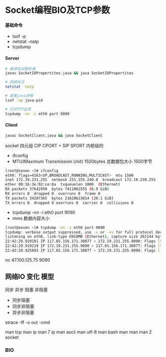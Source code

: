 # Socket编程BIO及TCP参数

#### 基础命令

- lsof -p
- netstat -natp
- tcpdump

#### Server

```sh
# 编译启动服务端
javac SocketIOPropertites.java && java SocketIOPropertites 

# 网络状况
netstat -natp

# 查看java进程
lsof -op java-pid

# 打开TCP监控
tcpdump -nn -i eth0 port 9090
```

#### Client

```sh
javac SocketClient.java && java SocketClient
```

socket 四元组 CIP CPORT + SIP SPORT 内核级的

- ifconfig
- MTU(Maximum Transmission Unit) 1500bytes 总数据包大小 1500字节

```sh
[root@seven ~]# ifconfig
eth0: flags=4163<UP,BROADCAST,RUNNING,MULTICAST>  mtu 1500
inet 172.19.231.255  netmask 255.255.240.0  broadcast 172.19.239.255
ether 00:16:3e:02:ce:8a  txqueuelen 1000  (Ethernet)
RX packets 37642950  bytes 7411002555 (6.9 GiB)
RX errors 0  dropped 0  overruns 0  frame 0
TX packets 34207365  bytes 21628623014 (20.1 GiB)
TX errors 0  dropped 0 overruns 0  carrier 0  collisions 0
```

- tcpdump -nn -i eth0 port 9090
- mms 数据内容大小

```sh
[root@seven ~]# tcpdump -nn -i eth0 port 9090
tcpdump: verbose output suppressed, use -v or -vv for full protocol decode
listening on eth0, link-type EN10MB (Ethernet), capture size 262144 bytes
22:42:29.910181 IP 117.65.156.171.30077 > 172.19.231.255.9090: Flags [S], seq 83533905, win 64240, options [mss 1400,nop,wscale 8,nop,nop,sackOK], length 0
22:42:29.910219 IP 172.19.231.255.9090 > 117.65.156.171.30077: Flags [S.], seq 3044535540, ack 83533906, win 1152, options [mss 1460,nop,nop,sackOK,nop,wscale 0], length 0
22:42:29.925693 IP 117.65.156.171.30077 > 172.19.231.255.9090: Flags [.], ack 1, win 257, length 0
```

nc 47.100.125.75 9090

## 网络IO 变化 模型

同步 异步 阻塞 非阻塞

- 同步阻塞
- 同步非阻塞
- 异步非阻塞

strace -ff -o out -cmd

man tcp
man ip
man 7 ip
man ascii
man utf-8
man bash
man man
man 2 socket



### BIO

